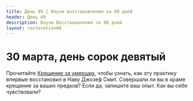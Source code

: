 ```yaml
---
title: Дeнь 49 | Изучи восстановление за 60 дней
header: День 49
description: Изучи Восстановление за 60 дней
layout: restoration60
---
```


# 30 марта, день сорок девятый

Прочитайте [Крещение за умерших](https://www.churchofjesuschrist.org/study/history/topics/baptism-for-the-dead?lang=rus), чтобы узнать, как эту практику впервые восстановил в Наву Джозеф Смит. Совершали ли вы в храме крещение за ваших предков? Если да, запишите ваш опыт. Как вы себя чувствовали?